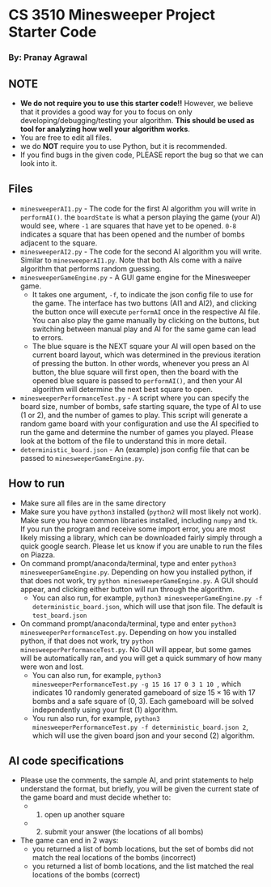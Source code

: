 # CS 3510 Minesweeper Project Starter Code

### By: Pranay Agrawal

## NOTE

- **We do not require you to use this starter code!!** However, we believe that it provides a good way for you to focus on only developing/debugging/testing your algorithm. **This should be used as tool for analyzing how well your algorithm works**.
- You are free to edit all files.
- we do **NOT** require you to use Python, but it is recommended.
- If you find bugs in the given code, PLEASE report the bug so that we can look into it.

## Files

- `minesweeperAI1.py` - The code for the first AI algorithm you will write in `performAI()`. the `boardState` is what a person playing the game (your AI) would see, where `-1` are squares that have yet to be opened. `0-8` indicates a square that has been opened and the number of bombs adjacent to the square.
- `minesweeperAI2.py` - The code for the second AI algorithm you will write. Similar to `minesweeperAI1.py`. Note that both AIs come with a naïve algorithm that performs random guessing.
- `minesweeperGameEngine.py` - A GUI game engine for the Minesweeper game.
  - It takes one argument, `-f`, to indicate the json config file to use for the game. The interface has two buttons (AI1 and AI2), and clicking the button once will execute `performAI` once in the respective AI file. You can also play the game manually by clicking on the buttons, but switching between manual play and AI for the same game can lead to errors.
  - The blue square is the NEXT square your AI will open based on the current board layout, which was determined in the previous iteration of pressing the button. In other words, whenever you press an AI button, the blue square will first open, then the board with the opened blue square is passed to `performAI()`, and then your AI algorithm will determine the next best square to open.
- `minesweeperPerformanceTest.py` - A script where you can specify the board size, number of bombs, safe starting square, the type of AI to use (1 or 2), and the number of games to play. This script will generate a random game board with your configuration and use the AI specified to run the game and determine the number of games you played. Please look at the bottom of the file to understand this in more detail.
- `deterministic_board.json` - An (example) json config file that can be passed to `minesweeperGameEngine.py`.

## How to run

- Make sure all files are in the same directory
- Make sure you have `python3` installed (`python2` will most likely not work). Make sure you have common libraries installed, including `numpy` and `tk`. If you run the program and receive some import error, you are most likely missing a library, which can be downloaded fairly simply through a quick google search. Please let us know if you are unable to run the files on Piazza.
- On command prompt/anaconda/terminal, type and enter `python3 minesweeperGameEngine.py`. Depending on how you installed python, if that does not work, try `python minesweeperGameEngine.py`. A GUI should appear, and clicking either button will run through the algorithm.
  - You can also run, for example, `python3 minesweeperGameEngine.py -f deterministic_board.json`, which will use that json file. The default is `test_board.json`
- On command prompt/anaconda/terminal, type and enter `python3 minesweeperPerformanceTest.py`. Depending on how you installed python, if that does not work, try `python minesweeperPerformanceTest.py`. No GUI will appear, but some games will be automatically ran, and you will get a quick summary of how many were won and lost.
  - You can also run, for example, `python3 minesweeperPerformanceTest.py -g 15 16 17 0 3 1 10 `, which indicates 10 randomly generated gameboard of size $15 \times 16$ with 17 bombs and a safe square of (0, 3). Each gameboard will be solved independently using your first (1) algorithm.
  - You run also run, for example, `python3 minesweeperPerformanceTest.py -f deterministic_board.json 2`, which will use the given board json and your second (2) algorithm.

## AI code specifications

- Please use the comments, the sample AI, and print statements to help understand the format, but briefly, you will be given the current state of the game board and must decide whether to:
  - 1. open up another square
  - 2. submit your answer (the locations of all bombs)
- The game can end in 2 ways:
  - you returned a list of bomb locations, but the set of bombs did not match the real locations of the bombs (incorrect)
  - you returned a list of bomb locations, and the list matched the real locations of the bombs (correct)
